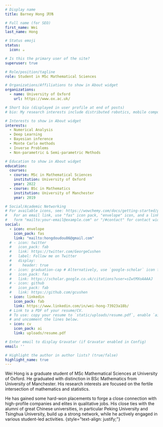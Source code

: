 ```yaml
---
# Display name
title: Barney Hong 洪玮

# Full name (for SEO)
first_name: Wei
last_name: Hong

# Status emoji
status:
  icon: ☕️

# Is this the primary user of the site?
superuser: true

# Role/position/tagline
role: Student in MSc Mathematical Sciences

# Organizations/Affiliations to show in About widget
organizations:
  - name: University of Oxford
    url: https://www.ox.ac.uk/

# Short bio (displayed in user profile at end of posts)
# bio: My research interests include distributed robotics, mobile computing and programmable matter.

# Interests to show in About widget
interests:
  - Numerical Analysis
  - Deep Learning
  - Bayesian inference
  - Monte Carlo methods
  - Inverse Problems
  - Non-parametric & Semi-parametric Methods

# Education to show in About widget
education:
  courses:
  - course: MSc in Mathematical Sciences
    institution: University of Oxford
    year: 2022
  - course: BSc in Mathematics
    institution: University of Manchester
    year: 2019

# Social/Academic Networking
# For available icons, see: https://wowchemy.com/docs/getting-started/page-builder/#icons
#   For an email link, use "fas" icon pack, "envelope" icon, and a link in the
#   form "mailto:your-email@example.com" or "/#contact" for contact widget.
social:
  - icon: envelope
    icon_pack: fas
    link: "mailto:hongdoudou86@gmail.com"
  # - icon: twitter
  #   icon_pack: fab
  #   link: https://twitter.com/GeorgeCushen
  #   label: Follow me on Twitter
  #   display:
  #     header: true
  # - icon: graduation-cap # Alternatively, use `google-scholar` icon from `ai` icon pack
  #   icon_pack: fas
  #   link: https://scholar.google.co.uk/citations?user=sIwtMXoAAAAJ
  # - icon: github
  #   icon_pack: fab
  #   link: https://github.com/gcushen
  - icon: linkedin
    icon_pack: fab
    link: https://www.linkedin.com/in/wei-hong-73923a18b/
  # Link to a PDF of your resume/CV.
  # To use: copy your resume to `static/uploads/resume.pdf`, enable `ai` icons in `params.yaml`,
  # and uncomment the lines below.
  - icon: cv
    icon_pack: ai
    link: uploads/resume.pdf

# Enter email to display Gravatar (if Gravatar enabled in Config)
email: ''

# Highlight the author in author lists? (true/false)
highlight_name: true
---
```

Wei Hong is a graduate student of MSc Mathematical Sciences at University of Oxford. He graduated with distinction in BSc Mathematics from University of Manchester. His research interests are focused on the fertile intersection of mathematics and statistics.

He has gained some hard-won placements to forge a close connection with high-profile companies and elites in qualitative jobs. His close ties with the alumni of great Chinese universities, in particular Peking University and Tsinghua University, build up a strong network, while he actively engaged in various student-led activities.
{style="text-align: justify;"}
